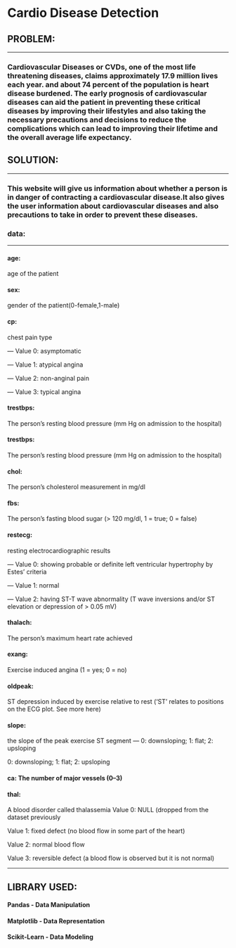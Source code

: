 # Cardio Disease Detection

## PROBLEM:
---
### Cardiovascular Diseases or CVDs, one of the most life threatening diseases, claims approximately 17.9 million lives each year. and about 74 percent of the population is heart disease burdened. The early prognosis of cardiovascular diseases can aid the patient in preventing these critical diseases by improving their lifestyles and also taking the necessary precautions and decisions to reduce the complications which can lead to improving their lifetime and the overall average life expectancy.

## SOLUTION:
---
### This website will give us information about whether a person is in danger of contracting a cardiovascular disease.It also gives the user information about cardiovascular diseases and also precautions to take in order to prevent these diseases.

### data: 
---
#### age:
age of the patient

#### sex:
gender of the patient(0-female,1-male)

#### cp:
chest pain type

— Value 0: asymptomatic

— Value 1: atypical angina

— Value 2: non-anginal pain

— Value 3: typical angina

#### trestbps:

The person’s resting blood pressure (mm Hg on admission to the hospital)

#### trestbps:
The person’s resting blood pressure (mm Hg on admission to the hospital)

#### chol:
The person’s cholesterol measurement in mg/dl

#### fbs:
The person’s fasting blood sugar (> 120 mg/dl, 1 = true; 0 = false)

#### restecg:
resting electrocardiographic results

— Value 0: showing probable or definite left ventricular hypertrophy by Estes’ criteria

— Value 1: normal

— Value 2: having ST-T wave abnormality (T wave inversions and/or ST elevation or depression of > 0.05 mV)

#### thalach:
The person’s maximum heart rate achieved

#### exang:
Exercise induced angina (1 = yes; 0 = no)

#### oldpeak:
ST depression induced by exercise relative to rest (‘ST’ relates to positions on the ECG plot. See more here)

#### slope:
the slope of the peak exercise ST segment — 0: downsloping; 1: flat; 2: upsloping

0: downsloping; 1: flat; 2: upsloping

#### ca: The number of major vessels (0–3)

#### thal:
A blood disorder called thalassemia Value 0: NULL (dropped from the dataset previously

Value 1: fixed defect (no blood flow in some part of the heart)

Value 2: normal blood flow

Value 3: reversible defect (a blood flow is observed but it is not normal)

---
## LIBRARY USED:
#### Pandas - Data Manipulation
#### Matplotlib - Data Representation
#### Scikit-Learn - Data Modeling

